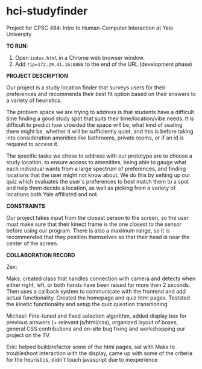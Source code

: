 # hci-studyfinder
Project for CPSC 484: Intro to Human-Computer Interaction at Yale University

**TO RUN:**

1) Open `index.html` in a Chrome web browser window.
2) Add `?ip=172.29.41.16:8888` to the end of the URL (development phase)

**PROJECT DESCRIPTION**

Our project is a study location finder that surveys users for their preferences and recommends their best fit option based on their answers to a variety of heuristics.

The problem space we are trying to address is that students have a difficult time finding a good study spot that suits their time/location/vibe needs. It is difficult to predict how crowded the space will be, what kind of seating there might be, whether it will be sufficiently quiet, and this is before taking into consideration amenities like bathrooms, private rooms, or if an id is required to access it.

The specific tasks we chose to address with our prototype are to choose a study location, to ensure access to amenitites, being able to gauge what each individual wants from a large spectrum of preferences, and finding locations that the user might not know about. We do this by setting up our quiz which evaluates the user's preferences to best match them to a spot and help them decide a location, as well as picking from a variety of locations both Yale affiliated and not. 

**CONSTRAINTS**

Our project takes input from the closest person to the screen, so the user must make sure that their kinect frame is the one closest to the sensor before using our program. There is also a maximum range, so it is recommended that they position themselves so that their head is near the center of the screen.

**COLLABORATION RECORD**

Zev:




Maks: created class that handles connection with camera and detects when either right, left, or both hands have been raised for more then 2 seconds. Then uses a callback system to communicate with the frontend and add actual functionality. Created the homepage and quiz html pages. Teststed the kinetic functionality and setup the quiz question transitioning.




Michael: Fine-tuned and fixed selection algorithm, added display box for previous answers (+ relevant js/html/css), organized layout of boxes, general CSS contributions and on-site bug fixing and workshopping our project on the TV.




Eric: helped build/refactor some of the html pages, sat with Maks to troubleshoot interaction with the display, came up with some of the criteria for the heuristics, didn't touch javascript due to inexperience 